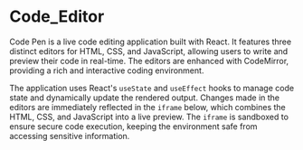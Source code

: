 # Code_Editor

Code Pen  is a live code editing application built with React. It features three distinct editors for HTML, CSS, and JavaScript, allowing users to write and preview their code in real-time. The editors are enhanced with CodeMirror, providing a rich and interactive coding environment.

The application uses React's `useState` and `useEffect` hooks to manage code state and dynamically update the rendered output. Changes made in the editors are immediately reflected in the `iframe` below, which combines the HTML, CSS, and JavaScript into a live preview. The `iframe` is sandboxed to ensure secure code execution, keeping the environment safe from accessing sensitive information.
